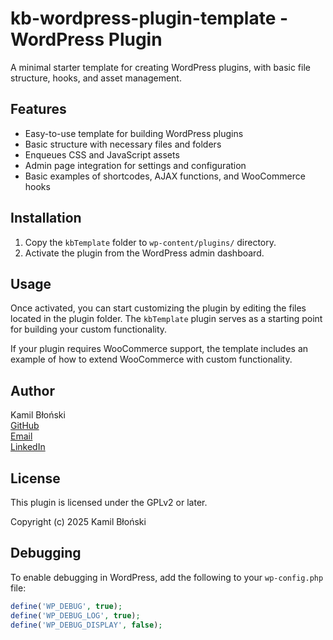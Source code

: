 # kb-wordpress-plugin-template - WordPress Plugin

A minimal starter template for creating WordPress plugins, with basic file structure, hooks, and asset management.

## Features

- Easy-to-use template for building WordPress plugins
- Basic structure with necessary files and folders
- Enqueues CSS and JavaScript assets
- Admin page integration for settings and configuration
- Basic examples of shortcodes, AJAX functions, and WooCommerce hooks

## Installation

1. Copy the `kbTemplate` folder to `wp-content/plugins/` directory.
2. Activate the plugin from the WordPress admin dashboard.

## Usage

Once activated, you can start customizing the plugin by editing the files located in the plugin folder. The `kbTemplate` plugin serves as a starting point for building your custom functionality.

If your plugin requires WooCommerce support, the template includes an example of how to extend WooCommerce with custom functionality.

<!-- ## Folder Structure -->

<!-- - **`src/`**: Contains CSS and JS files to be enqueued.
  - **`assets/`**: Contains CSS and JS files to be enqueued.
  - **`includes/`**: Contains various helper files, admin page definitions, shortcodes, and more.
    - **`admin/`**: Handles admin page-related functionality.
    - **`database/`**: For database interaction and queries.
    - **`helper/`**: Contains helper functions for common tasks.
    - **`shortcodes/`**: Manages shortcodes.
- **`my-plugin.php`**: Main plugin file where the plugin's core functionality is initialized. -->

## Author

Kamil Błoński  
[GitHub](https://github.com/kbloski)  
[Email](mailto:kblonski02@gmail.com)  
[LinkedIn](https://www.linkedin.com/in/kamil-błoński-1958b4297/)

## License

This plugin is licensed under the GPLv2 or later.

Copyright (c) 2025 Kamil Błoński

## Debugging

To enable debugging in WordPress, add the following to your `wp-config.php` file:

```php
define('WP_DEBUG', true);
define('WP_DEBUG_LOG', true);
define('WP_DEBUG_DISPLAY', false);
